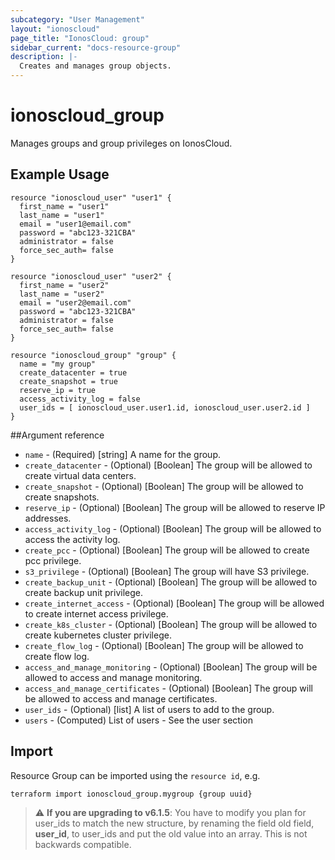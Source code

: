 ```yaml
---
subcategory: "User Management"
layout: "ionoscloud"
page_title: "IonosCloud: group"
sidebar_current: "docs-resource-group"
description: |-
  Creates and manages group objects.
---
```


# ionoscloud\_group

Manages groups and group privileges on IonosCloud.

## Example Usage

```hcl
resource "ionoscloud_user" "user1" {
  first_name = "user1"
  last_name = "user1"
  email = "user1@email.com"
  password = "abc123-321CBA"
  administrator = false
  force_sec_auth= false
}

resource "ionoscloud_user" "user2" {
  first_name = "user2"
  last_name = "user2"
  email = "user2@email.com"
  password = "abc123-321CBA"
  administrator = false
  force_sec_auth= false
}

resource "ionoscloud_group" "group" {
  name = "my group"
  create_datacenter = true
  create_snapshot = true
  reserve_ip = true
  access_activity_log = false
  user_ids = [ ionoscloud_user.user1.id, ionoscloud_user.user2.id ] 
}
```

##Argument reference

* `name` - (Required) [string] A name for the group.
* `create_datacenter` - (Optional) [Boolean] The group will be allowed to create virtual data centers.
* `create_snapshot` - (Optional) [Boolean] The group will be allowed to create snapshots.
* `reserve_ip` - (Optional) [Boolean] The group will be allowed to reserve IP addresses.
* `access_activity_log` - (Optional) [Boolean] The group will be allowed to access the activity log.
* `create_pcc` - (Optional) [Boolean] The group will be allowed to create pcc privilege.
* `s3_privilege` - (Optional) [Boolean] The group will have S3 privilege.
* `create_backup_unit` - (Optional) [Boolean] The group will be allowed to create backup unit privilege.
* `create_internet_access` - (Optional) [Boolean] The group will be allowed to create internet access privilege.
* `create_k8s_cluster` - (Optional) [Boolean]  The group will be allowed to create kubernetes cluster privilege.
* `create_flow_log` - (Optional) [Boolean]  The group will be allowed to create flow log.
* `access_and_manage_monitoring` - (Optional) [Boolean]  The group will be allowed to access and manage monitoring.
* `access_and_manage_certificates` - (Optional) [Boolean]  The group will be allowed to access and manage certificates.
* `user_ids` - (Optional) [list] A list of users to add to the group.
* `users` - (Computed) List of users - See the user section

## Import

Resource Group can be imported using the `resource id`, e.g.

```shell
terraform import ionoscloud_group.mygroup {group uuid}
```

> :warning: **If you are upgrading to v6.1.5**: You have to modify you plan for user_ids to match the new structure, by renaming the field old field, **user_id**, to user_ids and put the old value into an array. This is not backwards compatible.
